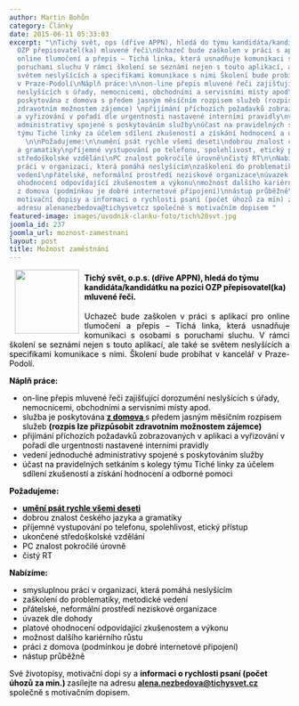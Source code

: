 ```yaml
---
author: Martin Bohůn
category: Články
date: 2015-06-11 05:33:03
excerpt: "\nTichý svět, ops (dříve APPN), hledá do týmu kandidáta/kandidátku na pozici
  OZP přepisovatel(ka) mluvené řeči\nUchazeč bude zaškolen v práci s aplikací pro
  online tlumočení a přepis – Tichá linka, která usnadňuje komunikaci s osobami s
  poruchami sluchu V rámci školení se seznámí nejen s touto aplikací, ale také se
  světem neslyšících a specifikami komunikace s nimi Školení bude probíhat v kancelář
  v Praze-Podolí\nNáplň práce:\n\non-line přepis mluvené řeči zajišťující dorozumění
  neslyšících s úřady, nemocnicemi, obchodními a servisními místy apod\nslužba je
  poskytována z domova s předem jasným měsíčním rozpisem služeb (rozpis lze přizpůsobit
  zdravotním možnostem zájemce) \npřijímání příchozích požadavků zobrazovaných v aplikaci
  a vyřizování v pořadí dle urgentnosti nastavené interními pravidly\nvedení jednoduché
  administrativy spojené s poskytováním služby\núčast na pravidelných setkáním s kolegy
  týmu Tiché linky za účelem sdílení zkušeností a získání hodnocení a odborné pomoci
    \n\nPožadujeme:\n\numění psát rychle všemi deseti\ndobrou znalost českého jazyka
  a gramatiky\npříjemné vystupování po telefonu, spolehlivost, etický přístup\nukončené
  středoškolské vzdělání\nPC znalost pokročilé úrovně\nčistý RT\n\nNabízíme:\n\nsmysluplnou
  práci v organizaci, která pomáhá neslyšícím\nzaškolení do problematiky, metodické
  vedení\npřátelské, neformální prostředí neziskové organizace\núvazek dle dohody\nplatové
  ohodnocení odpovídající zkušenostem a výkonu\nmožnost dalšího kariérního růstu\npráci
  z domova (podmínkou je dobré internetové připojení)\nnástup průběžně\n\nSvé životopisy,
  motivační dopisy a informaci o rychlosti psaní (počet úhozů za min) zasílejte na
  adresu alenanezbedova@tichysvetcz společně s motivačním dopisem "
featured-image: images/uvodnik-clanku-foto/tich%20svt.jpg
joomla_id: 237
joomla_url: moznost-zamestnani
layout: post
title: Možnost zaměstnání
---
```


<p>
 <img border="0" height="115" src="{{ site.baseurl }}/images/uvodnik-clanku-foto/tich%20svt.jpg" style="float: left; margin-left: 10px; margin-right: 10px;" width="115"/>
</p>
<h4>
 <span style="color: #000000;">
  Tichý svět, o.p.s. (dříve APPN), hledá do týmu kandidáta/kandidátku na pozici OZP přepisovatel(ka) mluvené řeči.
 </span>
</h4>
<p style="text-align: justify;">
 <span style="color: #000000;">
  Uchazeč bude zaškolen v práci s aplikací pro online tlumočení a přepis – Tichá linka, která usnadňuje komunikaci s osobami s poruchami sluchu. V rámci školení se seznámí nejen s touto aplikací, ale také se světem neslyšících a specifikami komunikace s nimi. Školení bude probíhat v kancelář v Praze-Podolí.
 </span>
</p>
<p>
 <span style="color: #000000;">
  <strong>
   Náplň práce:
  </strong>
 </span>
</p>
<ul>
 <li>
  <span style="color: #000000;">
   on-line přepis mluvené řeči zajišťující dorozumění neslyšících s úřady, nemocnicemi, obchodními a servisními místy apod.
  </span>
 </li>
 <li>
  <span style="color: #000000;">
   služba je poskytována
   <strong>
    <span style="text-decoration: underline;">
     z domova
    </span>
   </strong>
   s předem jasným měsíčním rozpisem služeb
   <strong>
    (rozpis lze přizpůsobit zdravotním možnostem zájemce)
   </strong>
  </span>
 </li>
 <li>
  <span style="color: #000000;">
   přijímání příchozích požadavků zobrazovaných v aplikaci a vyřizování v pořadí dle urgentnosti nastavené interními pravidly
  </span>
 </li>
 <li>
  <span style="color: #000000;">
   vedení jednoduché administrativy spojené s poskytováním služby
  </span>
 </li>
 <li>
  <span style="color: #000000;">
   účast na pravidelných setkáním s kolegy týmu Tiché linky za účelem sdílení zkušeností a získání hodnocení a odborné pomoci
  </span>
 </li>
</ul>
<p>
 <span style="color: #000000;">
  <strong>
   Požadujeme:
  </strong>
 </span>
</p>
<ul>
 <li>
  <span style="color: #000000;">
   <strong>
    <span style="text-decoration: underline;">
     umění psát rychle všemi deseti
    </span>
   </strong>
  </span>
 </li>
 <li>
  <span style="color: #000000;">
   dobrou znalost českého jazyka a gramatiky
  </span>
 </li>
 <li>
  <span style="color: #000000;">
   příjemné vystupování po telefonu, spolehlivost, etický přístup
  </span>
 </li>
 <li>
  <span style="color: #000000;">
   ukončené středoškolské vzdělání
  </span>
 </li>
 <li>
  <span style="color: #000000;">
   PC znalost pokročilé úrovně
  </span>
 </li>
 <li>
  <span style="color: #000000;">
   čistý RT
  </span>
 </li>
</ul>
<p>
 <span style="color: #000000;">
  <strong>
   Nabízíme:
  </strong>
 </span>
</p>
<ul>
 <li>
  <span style="color: #000000;">
   smysluplnou práci v organizaci, která pomáhá neslyšícím
  </span>
 </li>
 <li>
  <span style="color: #000000;">
   zaškolení do problematiky, metodické vedení
  </span>
 </li>
 <li>
  <span style="color: #000000;">
   přátelské, neformální prostředí neziskové organizace
  </span>
 </li>
 <li>
  <span style="color: #000000;">
   úvazek dle dohody
  </span>
 </li>
 <li>
  <span style="color: #000000;">
   platové ohodnocení odpovídající zkušenostem a výkonu
  </span>
 </li>
 <li>
  <span style="color: #000000;">
   možnost dalšího kariérního růstu
  </span>
 </li>
 <li>
  <span style="color: #000000;">
   práci z domova (podmínkou je dobré internetové připojení)
  </span>
 </li>
 <li>
  <span style="color: #000000;">
   nástup průběžně
  </span>
 </li>
</ul>
<p>
 <span style="color: #000000;">
  Své životopisy, motivační dopi
 </span>
 sy
 <span style="color: #000000;">
  a
 </span>
 <span style="color: #000000;">
  <strong>
   informaci o rychlosti psaní (počet úhozů za min.)
  </strong>
  zasílejte na adresu
 </span>
 <strong>
  <a href="mailto:alena.nezbedova@tichysvet.cz">
   alena.nezbedova@tichysvet.cz
  </a>
 </strong>
 <span style="color: #000000;">
  společně s motivačním dopisem.
 </span>
</p>